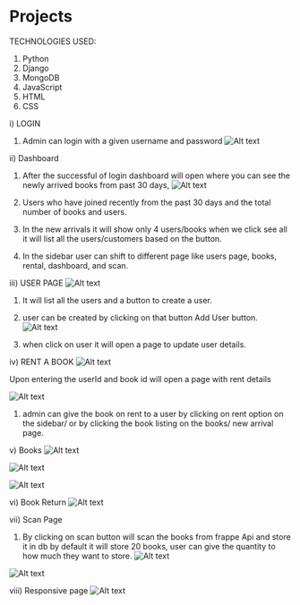 # Projects

TECHNOLOGIES USED:
1) Python
2) Django
3) MongoDB
4) JavaScript
5) HTML
6) CSS

i) LOGIN
1. Admin can login with a given username and password
![Alt text](https://github.com/felix1614/Projects/blob/Library-Management-System/screenshots/login.png "Optional Title")

ii) Dashboard
1. After the successful of login dashboard will open where you can see the newly arrived books from past 30 days,
![Alt text](https://github.com/felix1614/Projects/blob/Library-Management-System/screenshots/Dashboard.png "Optional Title")

2. Users who have joined recently from the past 30 days and the total number of books and users.
3. In the new arrivals it will show only 4 users/books when we click see all it will list all the users/customers based on the button.
4. In the sidebar user can shift to different page like users page, books, rental, dashboard, and scan.

iii) USER PAGE
![Alt text](https://github.com/felix1614/Projects/blob/Library-Management-System/screenshots/all%20users.png "Optional Title")
1. It will list all the users and a button to create a user.
2. user can be created by clicking on that button Add User button.
![Alt text](https://github.com/felix1614/Projects/blob/Library-Management-System/screenshots/add%20user.png "Optional Title")

3. when click on user it will open a page to update user details.

iv) RENT A BOOK
![Alt text](https://github.com/felix1614/Projects/blob/Library-Management-System/screenshots/book%20rent.png "Optional Title")

Upon entering the userId and book id will open a page with rent details

![Alt text](https://github.com/felix1614/Projects/blob/Library-Management-System/screenshots/rent%20book.png "Optional Title")

1. admin can give the book on rent to a user by clicking on rent option on the sidebar/ or by clicking the book listing on the books/ new arrival page.

v) Books
![Alt text](https://github.com/felix1614/Projects/blob/Library-Management-System/screenshots/all%20books.png "Optional Title")

![Alt text](https://github.com/felix1614/Projects/blob/Library-Management-System/screenshots/New%20Arrivals.png "Optional Title")

![Alt text](https://github.com/felix1614/Projects/blob/Library-Management-System/screenshots/new%20customers.png "Optional Title")

vi) Book Return
![Alt text](https://github.com/felix1614/Projects/blob/Library-Management-System/screenshots/book%20return.png "Optional Title")

vii) Scan Page

1) By clicking on scan button will scan the books from frappe Api and store it in db by default it will store 20 books, user can give the quantity to how much they want to store. 
![Alt text](https://github.com/felix1614/Projects/blob/Library-Management-System/screenshots/Scan.png "Optional Title")

![Alt text](https://github.com/felix1614/Projects/blob/Library-Management-System/screenshots/scan%20result.png "Optional Title")

viii) Responsive page
![Alt text](https://github.com/felix1614/Projects/blob/Library-Management-System/screenshots/dynamic%20page.png "Optional Title")
